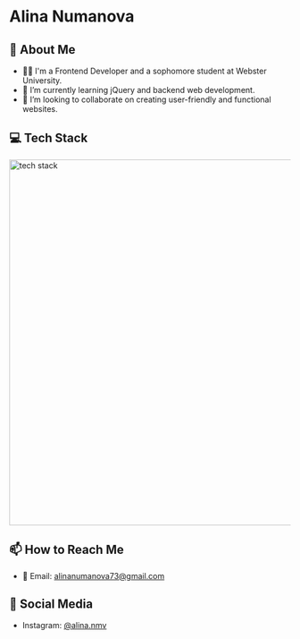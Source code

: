 # Alina Numanova 
## 👋 About Me

- 👨‍💻 I'm a Frontend Developer and a sophomore student at Webster University.
- 🌱 I’m currently learning jQuery and backend web development.
- 👯 I’m looking to collaborate on creating user-friendly and functional websites.
## 💻 Tech Stack
<img width="654" alt="tech stack" src="https://github.com/user-attachments/assets/7f3aa284-ce32-4e6c-b14b-e9d13c12e013">

## 📫 How to Reach Me
- 📝 Email: [alinanumanova73@gmail.com](alinanumanova73@gmail.com)
## 🔗 Social Media
- Instagram: [@alina.nmv](https://www.instagram.com/alina.nmv/)
 


<!--
**alinanmv/alinanmv** is a ✨ _special_ ✨ repository because its `README.md` (this file) appears on your GitHub profile.

Here are some ideas to get you started:

- 🔭 I’m currently working on ...
- 🌱 I’m currently learning ...
- 👯 I’m looking to collaborate on ...
- 🤔 I’m looking for help with ...
- 💬 Ask me about ...
- 📫 How to reach me: ...
- 😄 Pronouns: ...
- ⚡ Fun fact: ...
-->
